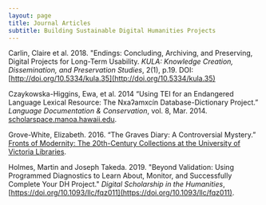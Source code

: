 ```yaml
---
layout: page
title: Journal Articles
subtitle: Building Sustainable Digital Humanities Projects
---
```


Carlin, Claire et al. 2018. "Endings: Concluding, Archiving, and Preserving, Digital Projects for Long-Term Usability. _KULA: Knowledge Creation, Dissemination, and Preservation Studies_,  2(1), p.19. DOI: [http://doi.org/10.5334/kula.35](http://doi.org/10.5334/kula.35)

Czaykowska-Higgins, Ewa, et al. 2014 “Using TEI for an Endangered Language Lexical Resource: The Nxaʔamxcín Database-Dictionary Project.” _Language Documentation & Conservation_, vol. 8, Mar. 2014. [scholarspace.manoa.hawaii.edu](https://scholarspace.manoa.hawaii.edu/handle/10125/4604).

Grove-White, Elizabeth. 2016. “The Graves Diary: A Controversial Mystery.” [Fronts of Modernity: The 20th-Century Collections at the University of Victoria Libraries](https://exhibits.library.uvic.ca/spotlight/library-publications/feature/fronts-of-modernity-the-20th-century-collections-at-the-university-of-victoria-libraries-edited-by-j-matthew-huculak).

Holmes, Martin and Joseph Takeda. 2019. "Beyond Validation: Using Programmed Diagnostics to Learn About, Monitor, and Successfully Complete Your DH Project." _Digital Scholarship in the Humanities_, [https://doi.org/10.1093/llc/fqz011](https://doi.org/10.1093/llc/fqz011).

